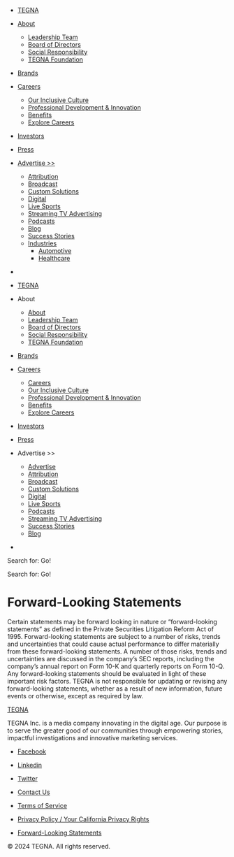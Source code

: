 [](https://www.tegna.com/)

[](javascript:void(null);)

* [TEGNA](https://tegna.com/)
* [About](https://www.tegna.com/about/trustworthy-impactful-journalism/)
    * [Leadership Team](https://www.tegna.com/about/leadership-team/)
    * [Board of Directors](https://www.tegna.com/about/board-of-directors/)
    * [Social Responsibility](https://www.tegna.com/social-responsibility/)
    * [TEGNA Foundation](https://www.tegnafoundation.org/)
* [Brands](https://www.tegna.com/brands/)
* [Careers](https://www.tegna.com/careers/our-people-and-culture)
    * [Our Inclusive Culture](https://www.tegna.com/careers/diversity-and-inclusion/)
    * [Professional Development & Innovation](https://www.tegna.com/careers/driving-innovation/)
    * [Benefits](https://www.tegna.com/careers/benefits/)
    * [Explore Careers](https://www.tegna.com/explore-careers "Explore Careers")
* [Investors](https://investors.tegna.com/)
* [Press](https://www.tegna.com/press/)
* [Advertise >>](https://www.tegna.com/advertise/)
    * [Attribution](https://www.tegna.com/advertise/solutions/attribution-data/)
    * [Broadcast](https://www.tegna.com/advertise/solutions/broadcast/)
    * [Custom Solutions](https://www.tegna.com/advertise/solutions/custom-solutions/)
    * [Digital](https://www.tegna.com/advertise/solutions/digital/)
    * [Live Sports](https://www.tegna.com/advertise/sports/)
    * [Streaming TV Advertising](https://www.tegna.com/advertise/solutions/streaming/)
    * [Podcasts](https://www.tegna.com/advertise/solutions/podcasts/)
    * [Blog](https://www.tegna.com/advertise/blog/)
    * [Success Stories](https://www.tegna.com/advertise/marketing-success-stories/)
    * [Industries](#)
        * [Automotive](https://www.tegna.com/advertise/automotive-dealership-marketing-platform)
        * [Healthcare](https://www.tegna.com/advertise/advertising-strategy-healthcare/)
* [](#)

* [TEGNA](https://www.tegna.com/)
* About
    * [About](https://www.tegna.com/about/trustworthy-impactful-journalism/)
    * [Leadership Team](https://www.tegna.com/about/leadership-team/)
    * [Board of Directors](https://www.tegna.com/about/board-of-directors/)
    * [Social Responsibility](https://www.tegna.com/social-responsibility/)
    * [TEGNA Foundation](https://www.tegnafoundation.org/)
* [Brands](https://www.tegna.com/brands/)
* [Careers](#)
    * [Careers](https://www.tegna.com/careers/our-people-and-culture)
    * [Our Inclusive Culture](https://www.tegna.com/careers/diversity-and-inclusion/)
    * [Professional Development & Innovation](https://www.tegna.com/careers/driving-innovation/)
    * [Benefits](https://www.tegna.com/careers/benefits/)
    * [Explore Careers](https://www.tegna.com/explore-careers "Explore Careers")
* [Investors](https://investors.tegna.com/)
* [Press](https://www.tegna.com/press/)
* Advertise >>
    * [Advertise](https://www.tegna.com/advertise/)
    * [Attribution](https://www.tegna.com/advertise/solutions/attribution-data/)
    * [Broadcast](https://www.tegna.com/advertise/solutions/broadcast/)
    * [Custom Solutions](https://www.tegna.com/advertise/solutions/custom-solutions/)
    * [Digital](https://www.tegna.com/advertise/solutions/digital/)
    * [Live Sports](https://www.tegna.com/advertise/sports/)
    * [Podcasts](https://www.tegna.com/advertise/solutions/podcasts/)
    * [Streaming TV Advertising](https://www.tegna.com/advertise/solutions/streaming/)
    * [Success Stories](https://www.tegna.com/advertise/marketing-success-stories/)
    * [Blog](https://www.tegna.com/advertise/blog/)
* [](#)

Search for:  Go!

Search for:  Go!

Forward-Looking Statements
==========================

Certain statements may be forward looking in nature or “forward-looking statements” as defined in the Private Securities Litigation Reform Act of 1995. Forward-looking statements are subject to a number of risks, trends and uncertainties that could cause actual performance to differ materially from these forward-looking statements. A number of those risks, trends and uncertainties are discussed in the company’s SEC reports, including the company’s annual report on Form 10-K and quarterly reports on Form 10-Q. Any forward-looking statements should be evaluated in light of these important risk factors. TEGNA is not responsible for updating or revising any forward-looking statements, whether as a result of new information, future events or otherwise, except as required by law.

[TEGNA](https://www.tegna.com/ "TEGNA")

TEGNA Inc. is a media company innovating in the digital age. Our purpose is to serve the greater good of our communities through empowering stories, impactful investigations and innovative marketing services.

* [Facebook](https://www.facebook.com/TegnaInc "Connect with us on Facebook.")
* [Linkedin](https://www.linkedin.com/company/tegna "Connect with us on Linkedin.")
* [Twitter](https://twitter.com/tegna "Connect with us on Twitter.")

* [Contact Us](https://www.tegna.com/contact/)
* [Terms of Service](https://www.tegna.com/terms-of-service/)
* [Privacy Policy / Your California Privacy Rights](https://www.tegna.com/privacy-policy-2)
* [Forward-Looking Statements](https://www.tegna.com/forward-looking-statements/)

© 2024 TEGNA. All rights reserved.